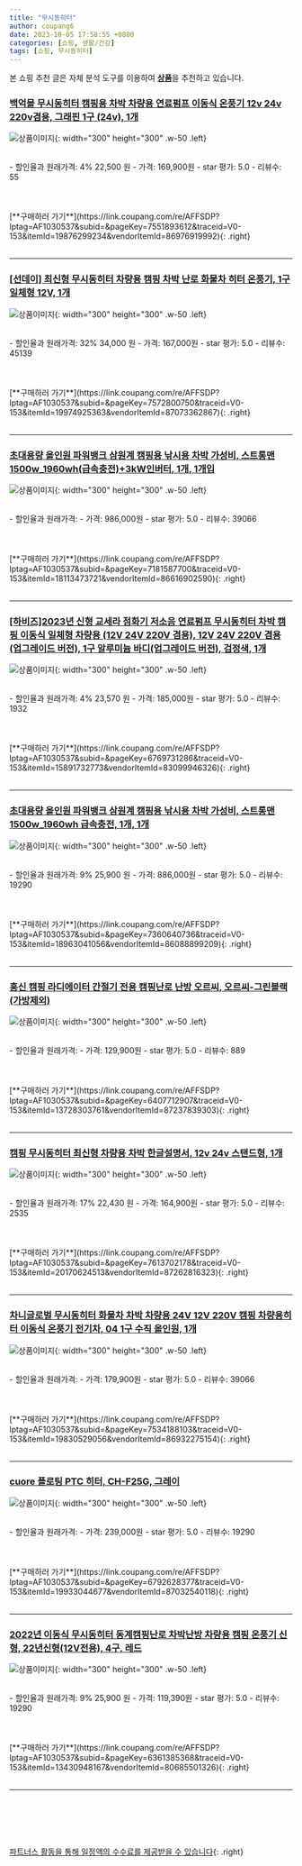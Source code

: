 ```yaml
---
title: "무시동히터"
author: coupang6
date: 2023-10-05 17:58:55 +0800
categories: [쇼핑, 생활/건강]
tags: [쇼핑, 무시동히터]
---
```


본 쇼핑 추천 글은 자체 분석 도구를 이용하여 [**상품**](https://link.coupang.com/a/bao1ui)을 추천하고 있습니다.

### [백억몰 무시동히터 캠핑용 차박 차량용 연료펌프 이동식 온풍기 12v 24v 220v겸용, 그래핀 1구 (24v), 1개](https://link.coupang.com/re/AFFSDP?lptag=AF1030537&subid=&pageKey=7551893612&traceid=V0-153&itemId=19876299234&vendorItemId=86976919992)

![상품이미지](https://thumbnail9.coupangcdn.com/thumbnails/remote/230x230ex/image/vendor_inventory/8534/e23c0ef8fd67d75bf889d933bae7bae6adc7062995ed1b533162c57ea1ea.jpg){: width="300" height="300" .w-50 .left}


<br>
- 할인율과 원래가격: 4%  22,500   원
- 가격: 169,900원
- star 평가: 5.0
- 리뷰수: 55
<br>
<br>
<br>
<br>
[**구매하러 가기**](https://link.coupang.com/re/AFFSDP?lptag=AF1030537&subid=&pageKey=7551893612&traceid=V0-153&itemId=19876299234&vendorItemId=86976919992){: .right}
<br>
<br>

---

### [[선데이] 최신형 무시동히터 차량용 캠핑 차박 난로 화물차 히터 온풍기, 1구 일체형 12V, 1개](https://link.coupang.com/re/AFFSDP?lptag=AF1030537&subid=&pageKey=7572800750&traceid=V0-153&itemId=19974925363&vendorItemId=87073362867)

![상품이미지](https://thumbnail7.coupangcdn.com/thumbnails/remote/230x230ex/image/vendor_inventory/4afc/e6dd298abdb0f48683dfa4c19f99549d10369950c3bd40e06057e15d5f75.png){: width="300" height="300" .w-50 .left}


<br>
- 할인율과 원래가격: 32%  34,000   원
- 가격: 167,000원
- star 평가: 5.0
- 리뷰수: 45139
<br>
<br>
<br>
<br>
[**구매하러 가기**](https://link.coupang.com/re/AFFSDP?lptag=AF1030537&subid=&pageKey=7572800750&traceid=V0-153&itemId=19974925363&vendorItemId=87073362867){: .right}
<br>
<br>

---

### [초대용량 올인원 파워뱅크 삼원계 캠핑용 낚시용 차박 가성비, 스트롱맨 1500w_1960wh(급속충전)+3kW인버터, 1개, 1개입](https://link.coupang.com/re/AFFSDP?lptag=AF1030537&subid=&pageKey=7181587700&traceid=V0-153&itemId=18113473721&vendorItemId=86616902590)

![상품이미지](https://thumbnail9.coupangcdn.com/thumbnails/remote/230x230ex/image/vendor_inventory/e9a6/58c3cc72302bddbecbf1d0753020e90121d91f99b9dc7c6d2be9dac6ca52.jpg){: width="300" height="300" .w-50 .left}


<br>
- 할인율과 원래가격: 
- 가격: 986,000원
- star 평가: 5.0
- 리뷰수: 39066
<br>
<br>
<br>
<br>
[**구매하러 가기**](https://link.coupang.com/re/AFFSDP?lptag=AF1030537&subid=&pageKey=7181587700&traceid=V0-153&itemId=18113473721&vendorItemId=86616902590){: .right}
<br>
<br>

---

### [[하비즈]2023년 신형 교세라 점화기 저소음 연료펌프 무시동히터 차박 캠핑 이동식 일체형 차량용 (12V 24V 220V 겸용), 12V 24V 220V 겸용(업그레이드 버전), 1구 알루미늄 바디(업그레이드 버전), 검정색, 1개](https://link.coupang.com/re/AFFSDP?lptag=AF1030537&subid=&pageKey=6769731286&traceid=V0-153&itemId=15891732773&vendorItemId=83099946326)

![상품이미지](https://thumbnail10.coupangcdn.com/thumbnails/remote/230x230ex/image/vendor_inventory/b87c/fa2187f2349b21380c4072987adef7e89b8793874a75e5894290493d75a8.png){: width="300" height="300" .w-50 .left}


<br>
- 할인율과 원래가격: 4%  23,570   원
- 가격: 185,000원
- star 평가: 5.0
- 리뷰수: 1932
<br>
<br>
<br>
<br>
[**구매하러 가기**](https://link.coupang.com/re/AFFSDP?lptag=AF1030537&subid=&pageKey=6769731286&traceid=V0-153&itemId=15891732773&vendorItemId=83099946326){: .right}
<br>
<br>

---

### [초대용량 올인원 파워뱅크 삼원계 캠핑용 낚시용 차박 가성비, 스트롱맨 1500w_1960wh 급속충전, 1개, 1개](https://link.coupang.com/re/AFFSDP?lptag=AF1030537&subid=&pageKey=7360640736&traceid=V0-153&itemId=18963041056&vendorItemId=86088899209)

![상품이미지](https://thumbnail7.coupangcdn.com/thumbnails/remote/230x230ex/image/vendor_inventory/4e38/c7aa8eb9734f16b28f2ee590f29631dfc12b50d7da0c57924892a22c164b.jpg){: width="300" height="300" .w-50 .left}


<br>
- 할인율과 원래가격: 9%  25,900   원
- 가격: 886,000원
- star 평가: 5.0
- 리뷰수: 19290
<br>
<br>
<br>
<br>
[**구매하러 가기**](https://link.coupang.com/re/AFFSDP?lptag=AF1030537&subid=&pageKey=7360640736&traceid=V0-153&itemId=18963041056&vendorItemId=86088899209){: .right}
<br>
<br>

---

### [흥신 캠핑 라디에이터 간절기 전용 캠핑난로 난방 오르씨, 오르씨-그린블랙(가방제외)](https://link.coupang.com/re/AFFSDP?lptag=AF1030537&subid=&pageKey=6407712907&traceid=V0-153&itemId=13728303761&vendorItemId=87237839303)

![상품이미지](https://thumbnail8.coupangcdn.com/thumbnails/remote/230x230ex/image/vendor_inventory/5fd3/45ca9d505b375b303ed2c3590441df94ff2b34695fdc55ea58214ae6f99b.jpg){: width="300" height="300" .w-50 .left}


<br>
- 할인율과 원래가격: 
- 가격: 129,900원
- star 평가: 5.0
- 리뷰수: 889
<br>
<br>
<br>
<br>
[**구매하러 가기**](https://link.coupang.com/re/AFFSDP?lptag=AF1030537&subid=&pageKey=6407712907&traceid=V0-153&itemId=13728303761&vendorItemId=87237839303){: .right}
<br>
<br>

---

### [캠핑 무시동히터 최신형 차량용 차박 한글설명서, 12v 24v 스탠드형, 1개](https://link.coupang.com/re/AFFSDP?lptag=AF1030537&subid=&pageKey=7613702178&traceid=V0-153&itemId=20170624513&vendorItemId=87262816323)

![상품이미지](https://thumbnail10.coupangcdn.com/thumbnails/remote/230x230ex/image/vendor_inventory/737e/77c0c3f2b5755e630afe3bc2270016c4320d278ec984364baee7019825b6.png){: width="300" height="300" .w-50 .left}


<br>
- 할인율과 원래가격: 17%  22,430   원
- 가격: 164,900원
- star 평가: 5.0
- 리뷰수: 2535
<br>
<br>
<br>
<br>
[**구매하러 가기**](https://link.coupang.com/re/AFFSDP?lptag=AF1030537&subid=&pageKey=7613702178&traceid=V0-153&itemId=20170624513&vendorItemId=87262816323){: .right}
<br>
<br>

---

### [차니글로벌 무시동히터 화물차 차박 차량용 24V 12V 220V 캠핑 차량용히터 이동식 온풍기 전기차, 04  1구 수직 올인원, 1개](https://link.coupang.com/re/AFFSDP?lptag=AF1030537&subid=&pageKey=7534188103&traceid=V0-153&itemId=19830529056&vendorItemId=86932275154)

![상품이미지](https://thumbnail6.coupangcdn.com/thumbnails/remote/230x230ex/image/vendor_inventory/d504/0529aca23e281b7d99a723ae1f92984a1f58abed04e362e967a8da4bc0cf.png){: width="300" height="300" .w-50 .left}


<br>
- 할인율과 원래가격: 
- 가격: 179,900원
- star 평가: 5.0
- 리뷰수: 39066
<br>
<br>
<br>
<br>
[**구매하러 가기**](https://link.coupang.com/re/AFFSDP?lptag=AF1030537&subid=&pageKey=7534188103&traceid=V0-153&itemId=19830529056&vendorItemId=86932275154){: .right}
<br>
<br>

---

### [cuore 플로팅 PTC 히터, CH-F25G, 그레이](https://link.coupang.com/re/AFFSDP?lptag=AF1030537&subid=&pageKey=6792628377&traceid=V0-153&itemId=19933044677&vendorItemId=87032540118)

![상품이미지](https://thumbnail8.coupangcdn.com/thumbnails/remote/230x230ex/image/retail/images/2023/08/30/16/8/b10dcb17-e782-481a-962c-829682eaa6b3.jpg){: width="300" height="300" .w-50 .left}


<br>
- 할인율과 원래가격: 
- 가격: 239,000원
- star 평가: 5.0
- 리뷰수: 19290
<br>
<br>
<br>
<br>
[**구매하러 가기**](https://link.coupang.com/re/AFFSDP?lptag=AF1030537&subid=&pageKey=6792628377&traceid=V0-153&itemId=19933044677&vendorItemId=87032540118){: .right}
<br>
<br>

---

### [2022년 이동식 무시동히터 동계캠핑난로 차박난방 차량용 캠핑 온풍기 신형, 22년신형(12V전용), 4구, 레드](https://link.coupang.com/re/AFFSDP?lptag=AF1030537&subid=&pageKey=6361385368&traceid=V0-153&itemId=13430948167&vendorItemId=80685501326)

![상품이미지](https://thumbnail10.coupangcdn.com/thumbnails/remote/230x230ex/image/vendor_inventory/0237/8253f1baf0a660f0c8370f3089cdf49ea11d6bf3f62a9ea0ea16cd29a538.jpg){: width="300" height="300" .w-50 .left}


<br>
- 할인율과 원래가격: 9%  25,900   원
- 가격: 119,390원
- star 평가: 5.0
- 리뷰수: 19290
<br>
<br>
<br>
<br>
[**구매하러 가기**](https://link.coupang.com/re/AFFSDP?lptag=AF1030537&subid=&pageKey=6361385368&traceid=V0-153&itemId=13430948167&vendorItemId=80685501326){: .right}
<br>
<br>

---
<br><br><br><br><br> [파트너스 활동을 통해 일정액의 수수료를 제공받을 수 있습니다](https://link.coupang.com/a/bao1ui){: .right}